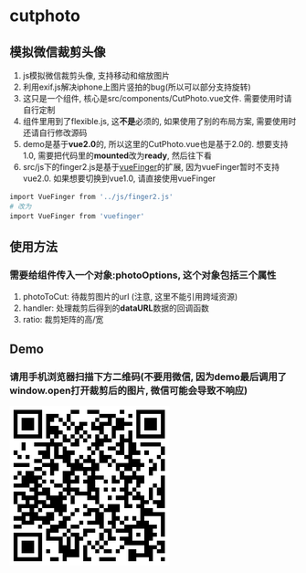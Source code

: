 # cutphoto

## 模拟微信裁剪头像
 1.    js模拟微信裁剪头像, 支持移动和缩放图片
 2.    利用exif.js解决iphone上图片竖拍的bug(所以可以部分支持旋转)
 3.    这只是一个组件, 核心是src/components/CutPhoto.vue文件. 需要使用时请自行定制
 4.    组件里用到了flexible.js, 这**不是**必须的, 如果使用了别的布局方案, 需要使用时还请自行修改源码
 5.    demo是基于**vue2.0**的, 所以这里的CutPhoto.vue也是基于2.0的. 想要支持1.0, 需要把代码里的**mounted**改为**ready**, 然后往下看
 6.    src/js下的finger2.js是基于[vueFinger](https://github.com/Samlin901211/vuefinger)的扩展, 因为vueFinger暂时不支持vue2.0. 如果想要切换到vue1.0, 请直接使用vueFinger

``` bash
import VueFinger from '../js/finger2.js'
# 改为
import VueFinger from 'vuefinger'

```
 
## 使用方法
###  需要给组件传入一个对象:photoOptions, 这个对象包括三个属性
1.   photoToCut: 待裁剪图片的url  (注意, 这里不能引用跨域资源)
2.   handler: 处理裁剪后得到的**dataURL**数据的回调函数
3.   ratio: 裁剪矩阵的高/宽

 
## Demo

### 请用手机浏览器扫描下方二维码(不要用微信, 因为demo最后调用了window.open打开裁剪后的图片, 微信可能会导致不响应)

![](https://github.com/clarkshao/cutphoto/blob/master/qrcode.png)
